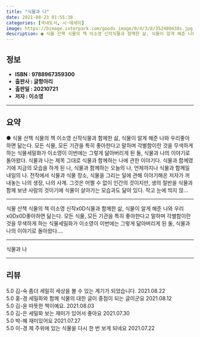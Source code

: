 ```yaml
---
title: "식물과 나"
date: 2021-08-23 01:55:38
categories: [국내도서, 시-에세이]
image: https://bimage.interpark.com/goods_image/0/4/3/8/352480438s.jpg
description: ● 식물 산책 식물의 책 이소영 신작식물과 함께한 삶, 식물이 알게 해준 나와 우리좋아하면 닮는다. 모든 식물, 모든 기관을 특히 좋아한다고 말하며 각별함이란 것을 무색하게 하는 식물세밀화가 이소영이 이번에는 그렇게 닮아버리게 된 둘, 식물과 나의 이야기로 돌아왔다. 식물과 나는 제목
---
```


## **정보**

- **ISBN : 9788967359300**
- **출판사 : 글항아리**
- **출판일 : 20210721**
- **저자 : 이소영**

------



## **요약**

●  식물 산책 식물의 책 이소영 신작식물과 함께한 삶, 식물이 알게 해준 나와 우리좋아하면 닮는다. 모든 식물, 모든 기관을 특히 좋아한다고 말하며 각별함이란 것을 무색하게 하는 식물세밀화가 이소영이 이번에는 그렇게 닮아버리게 된 둘, 식물과 나의 이야기로 돌아왔다. 식물과 나는 제목 그대로 식물과 함께하는 나에 관한 이야기다. 식물과 함께였기에 지금의 모습을 하게 된 나, 식물과 함께하는 오늘의 나, 언제까지나 식물과 함께일 내일의 나. 전작에서 식물과 식물 장소, 식물을 그리는 일에 관해 이야기해온 저자가 꺼내놓는 나의 생장, 나의 사계. 그것은 어쩔 수 없이 인간의 것이지만, 생의 절반을 식물과 함께 보낸 사람의 것이기에 식물이 살아가는 모습과도 닮아 있다. 작고 눈에 띄지 않...

------

식물 산책 식물의 책 이소영 신작x0D식물과 함께한 삶, 식물이 알게 해준 나와 우리x0Dx0D좋아하면 닮는다. 모든 식물, 모든 기관을 특히 좋아한다고 말하며 각별함이란 것을 무색하게 하는 식물세밀화가 이소영이 이번에는 그렇게 닮아버리게 된 둘, 식물과 나의 이야기로 돌아왔다.... 

------


식물과 나 

------


## **리뷰** 

5.0 김-숙 좀더 세밀히 세상을 볼 수 있는 계기가 되었습니다. 2021.08.22 <br/>5.0 홍-경 세밀화와 함께 식물의 대한 글이 중점이 되는 글이군요  2021.08.12 <br/>5.0 김-윤 따뜻한 책이예요. 2021.08.03 <br/>5.0 김-은 세밀화 보는 재미가 있어서 좋아요  2021.07.30 <br/>5.0 박-혜 재미있어요 2021.07.27 <br/>5.0 이-경 제 주위에 있는 식물을 다시 한 번 보게 되네요 2021.07.22 <br/>